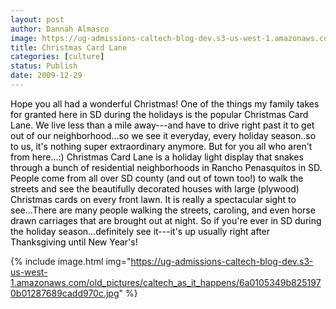 ```yaml
---
layout: post
author: Dannah Almasco
image: https://ug-admissions-caltech-blog-dev.s3-us-west-1.amazonaws.com/old_pictures/caltech_as_it_happens/6a0105349b8251970b01287689c82a970c.jpg
title: Christmas Card Lane
categories: [culture]
status: Publish
date: 2009-12-29
---
```


<p style="color: #ff00ff;"><span style="color: #000000; ">Hope you all had a wonderful Christmas!
One of the things my family takes for granted here in SD during the holidays is the popular Christmas Card Lane. We live less than a mile away---and have to drive right past it to get out of our neighborhood...so we see it everyday, every holiday season..so to us, it's nothing super extraordinary anymore. But for you all who aren't from here...:)
Christmas Card Lane is a holiday light display that snakes through a bunch of residential neighborhoods in Rancho Penasquitos in SD. People come from all over SD county (and out of town too!) to walk the streets and see the beautifully decorated houses with large (plywood) Christmas cards on every front lawn. It is really a spectacular sight to see...There are many people walking the streets, caroling, and even horse drawn carriages that are brought out at night. 
So if you're ever in SD during the holiday season...definitely see it---it's up usually right after Thanksgiving until New Year's!


{% include image.html img="https://ug-admissions-caltech-blog-dev.s3-us-west-1.amazonaws.com/old_pictures/caltech_as_it_happens/6a0105349b8251970b01287689cadd970c.jpg" %}

